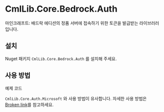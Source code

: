 # CmlLib.Core.Bedrock.Auth

마인크래프트: 배드락 에디션의 정품 서버에 접속하기 위한 토큰을 발급받는 라이브러러입니다.

## 설치

Nuget 패키지 `CmlLib.Core.Bedrock.Auth` 를 설치해 주세요.

## 사용 방법

예제 코드

`CmlLib.Core.Auth.Microsoft` 와 사용 방법이 유사합니다. 자세한 사용 방법은 [Broken link](broken-reference "mention")를 참고하세요.
